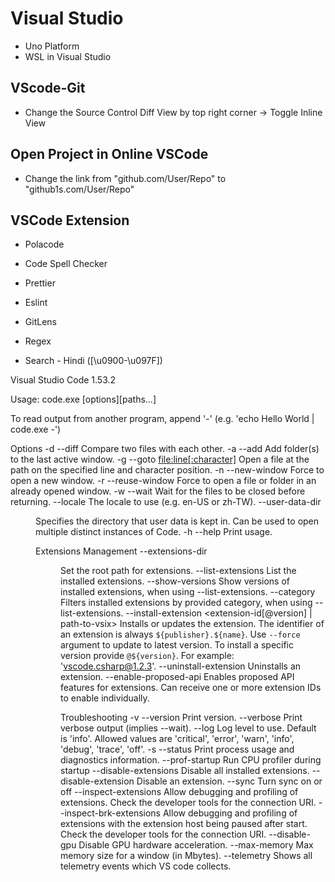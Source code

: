 # Visual Studio

- Uno Platform
- WSL in Visual Studio

## VScode-Git

- Change the Source Control Diff View by top right corner -> Toggle Inline View

## Open Project in Online VSCode

- Change the link from "github.com/User/Repo" to "github1s.com/User/Repo"

## VSCode Extension

- Polacode
- Code Spell Checker
- Prettier
- Eslint
- GitLens

- Regex
- Search - Hindi ([\u0900-\u097F])

Visual Studio Code 1.53.2

Usage: code.exe [options][paths...]

To read output from another program, append '-' (e.g. 'echo Hello World | code.exe -')

Options
-d --diff <file> <file> Compare two files with each other.
-a --add <folder> Add folder(s) to the last active window.
-g --goto <file:line[:character]> Open a file at the path on the specified
line and character position.
-n --new-window Force to open a new window.
-r --reuse-window Force to open a file or folder in an
already opened window.
-w --wait Wait for the files to be closed before
returning.
--locale <locale> The locale to use (e.g. en-US or zh-TW).
--user-data-dir <dir> Specifies the directory that user data is
kept in. Can be used to open multiple
distinct instances of Code.
-h --help Print usage.

Extensions Management
--extensions-dir <dir>
Set the root path for extensions.
--list-extensions
List the installed extensions.
--show-versions
Show versions of installed extensions, when using --list-extensions.
--category
Filters installed extensions by provided category, when using --list-extensions.
--install-extension <extension-id[@version] | path-to-vsix>
Installs or updates the extension. The identifier of an extension is always `${publisher}.${name}`. Use `--force` argument to update to latest version. To install a specific version provide `@${version}`. For example: 'vscode.csharp@1.2.3'.
--uninstall-extension <extension-id>
Uninstalls an extension.
--enable-proposed-api <extension-id>
Enables proposed API features for extensions. Can receive one or more extension IDs to enable individually.

Troubleshooting
-v --version Print version.
--verbose Print verbose output (implies --wait).
--log <level> Log level to use. Default is 'info'.
Allowed values are 'critical', 'error',
'warn', 'info', 'debug', 'trace', 'off'.
-s --status Print process usage and diagnostics
information.
--prof-startup Run CPU profiler during startup
--disable-extensions Disable all installed extensions.
--disable-extension <extension-id> Disable an extension.
--sync <on> <off> Turn sync on or off
--inspect-extensions <port> Allow debugging and profiling of
extensions. Check the developer tools for
the connection URI.
--inspect-brk-extensions <port> Allow debugging and profiling of
extensions with the extension host being
paused after start. Check the developer
tools for the connection URI.
--disable-gpu Disable GPU hardware acceleration.
--max-memory Max memory size for a window (in Mbytes).
--telemetry Shows all telemetry events which VS code
collects.
